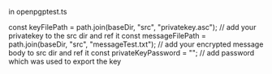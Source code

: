 in openpgptest.ts

  const keyFilePath = path.join(baseDir, "src", "privatekey.asc"); // add your privatekey to the src dir and ref it
  const messageFilePath = path.join(baseDir, "src", "messageTest.txt"); // add your encrypted message body to src dir and ref it
  const privateKeyPassword = ""; // add password which was used to export the key
